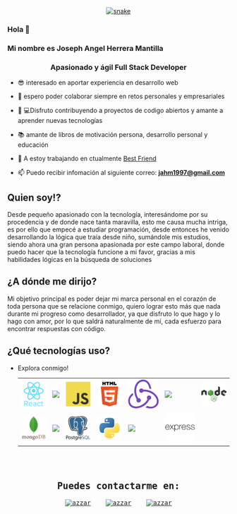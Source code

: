 <div align="center">
  <a href="https://1999azzar.github.io/1999AZZAR/">
  <img  src="https://github.com/ooalberto/github-contribution-grid-snake.svg/blob/main/github-contribution-grid-snake.svg"
       alt="snake" /></a>
</div>


### Hola 👋
### Mi nombre es Joseph Angel Herrera Mantilla


<p align="center">

  <h3 align="center"> Apasionado y ágil Full Stack Developer </h3>
  

- 😎 interesado en aportar experiencia en desarrollo web

- 👯 espero poder colaborar siempre en retos personales y empresariales
  
- 👨‍ 💻Disfruto contribuyendo a proyectos de codigo abiertos  y amante a aprender nuevas tecnologías
  
- 📚 amante de libros de motivación persona, desarrollo personal y educación

- 🔭 A estoy trabajando en ctualmente [Best Friend](https://github.com/jahm1997/BestFriend)

- 📫 Puedo recibir infomación al siguiente correo: **jahm1997@gmail.com**

</p>


## Quien soy!?

Desde pequeño apasionado con la tecnología, interesándome por su procedencia y de donde nace tanta maravilla, esto me causa mucha intriga, es por ello que empecé a estudiar programación, desde entonces he venido desarrollando la lógica que traía desde niño, sumándole mis estudios, siendo ahora una gran persona apasionada por este campo laboral, donde puedo hacer que la tecnología funcione a mi favor, gracias a mis habilidades lógicas en la búsqueda de soluciones


## ¿A dónde me dirijo?

Mi objetivo principal es poder dejar mi marca personal en el corazón de toda persona que se relacione conmigo, quiero lograr esto más que nada
durante mi progreso como desarrollador, ya que disfruto lo que hago y lo hago con amor, por lo que saldrá naturalmente de mí, cada esfuerzo para
encontrar respuestas con código.


## ¿Qué tecnologías uso?

* Explora conmigo!
  <table>
    <tr>
      <td><img src="https://raw.githubusercontent.com/devicons/devicon/master/icons/react/react-original-wordmark.svg" width="200"/></td>
      <td><img src="https://reactnative.dev/img/header_logo.svg" width="200"/></td>
      <td><img src="https://raw.githubusercontent.com/devicons/devicon/master/icons/javascript/javascript-original.svg" width="200"/></td>
      <td><img src="https://raw.githubusercontent.com/devicons/devicon/master/icons/html5/html5-original-wordmark.svg" width="200"/></td>
      <td><img src="https://raw.githubusercontent.com/devicons/devicon/master/icons/redux/redux-original.svg" width="200"/></td>
      <td><img src="https://www.vectorlogo.zone/logos/tailwindcss/tailwindcss-icon.svg" width="200"/></td>
      <td><img src="https://raw.githubusercontent.com/devicons/devicon/master/icons/nodejs/nodejs-original-wordmark.svg" width="200"/></td>
    </tr>
    <tr>
      <td><img src="https://raw.githubusercontent.com/devicons/devicon/master/icons/mongodb/mongodb-original-wordmark.svg" width="200"/></td>
      <td><img src="https://www.vectorlogo.zone/logos/firebase/firebase-icon.svg" width="200"/></td>
      <td><img src="https://raw.githubusercontent.com/devicons/devicon/master/icons/postgresql/postgresql-original-wordmark.svg" width="200"/></td>
      <td><img src="https://raw.githubusercontent.com/devicons/devicon/master/icons/python/python-original.svg" width="200"/></td>
      <td><img src="https://www.vectorlogo.zone/logos/git-scm/git-scm-icon.svg" width="200"/></td>
      <td><img src="https://raw.githubusercontent.com/devicons/devicon/master/icons/express/express-original-wordmark.svg" width="200"/></td>
    </tr>
  </table>

 <br>
 <br>
 
 <tr>
   <samp>
    <h2 align="center"> Puedes contactarme en: </h2>
      <p align="center">          
        <a href="https://www.linkedin.com/in/joseph-angel-herrera-mantilla/" target="blank"><img align="center"
             src="https://img.shields.io/badge/linkedin-%231DA1F2.svg?style=for-the-badge&logo=linkedin&logoColor=white"
             alt="azzar" height="30"/></a>&nbsp;&nbsp;&nbsp;&nbsp;<a href="https://mailto:jahm1997@gmail.com" target="blank"><img align="center"
             src="https://img.shields.io/badge/gmail-EA4335.svg?style=for-the-badge&logo=gmail&logoColor=white"
             alt="azzar" height="30"/></a>&nbsp;&nbsp;&nbsp;&nbsp;<a href="https://wa.me/+573013316136" target="blank"><img align="center"
             src="https://img.shields.io/badge/whatsapp-4B7F1.svg?style=for-the-badge&logo=whatsapp&logoColor=white"
             alt="azzar" height="30"/></a>
      </p>
    </samp>
</tr>

<!--       <a href="https://instagram.com/francoatmega" target="blank"><img align="center"
           src="https://img.shields.io/badge/instagram-%23E4405F.svg?style=for-the-badge&logo=Instagram&logoColor=white"
           alt="azzar" height="30"/></a> -->

  <!--       <a href="https://twitter.com/francoatmega" target="blank"><img align="center"
           src="https://img.shields.io/badge/twitter-1DA1F2.svg?style=for-the-badge&logo=twitter&logoColor=white"
           alt="azzar" height="30"/></a> -->

<!--
**jahm1997/jahm1997** is a ✨ _special_ ✨ repository because its `README.md` (this file) appears on your GitHub profile.

Here are some ideas to get you started:

- 🔭 I’m currently working on ...
- 🌱 I’m currently learning ...
- 👯 I’m looking to collaborate on ...
- 🤔 I’m looking for help with ...
- 💬 Ask me about ...
- 📫 How to reach me: ...
- 😄 Pronouns: ...
- ⚡ Fun fact: ...
-->

